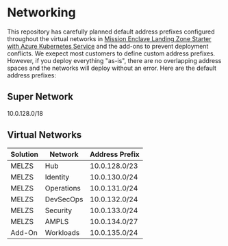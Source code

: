 # Networking

This repository has carefully planned default address prefixes configured throughout the virtual networks in [Mission Enclave Landing Zone Starter with Azure Kubernetes Service](https://github.com/azurenoops/ref-scca-enclave-landing-zone-starter) and the add-ons to prevent deployment conflicts. We exepect most customers to define custom address prefixes. However, if you deploy everything "as-is", there are no overlapping address spaces and the networks will deploy without an error. Here are the default address prefixes:

## Super Network

10.0.128.0/18

## Virtual Networks

| Solution | Network                              | Address Prefix |
| -------- | ------------------------------------ | -------------- |
| MELZS    | Hub                                  | 10.0.128.0/23  |
| MELZS    | Identity                             | 10.0.130.0/24  |
| MELZS    | Operations                           | 10.0.131.0/24  |
| MELZS    | DevSecOps                            | 10.0.132.0/24  |
| MELZS    | Security                             | 10.0.133.0/24  |
| MELZS    | AMPLS                                | 10.0.134.0/27  |
| Add-On   | Workloads                            | 10.0.135.0/24  |
